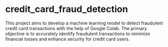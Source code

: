 # credit_card_fraud_detection
This project aims to develop a machine learning model to detect fraudulent credit card transactions with the help of Google Colab. The primary objective is to accurately identify fraudulent transactions to minimize financial losses and enhance security for credit card users. 
